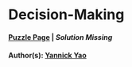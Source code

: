 # Decision-Making

#### [Puzzle Page](4.1-p.pdf) | *Solution Missing*
#### Author(s): [Yannick Yao](../../../../search.html?q=Yannick+Yao)

